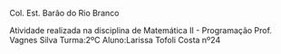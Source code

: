 Col. Est. Barão do Rio Branco

Atividade realizada na disciplina de Matemática II - Programação Prof. Vagnes Silva Turma:2ºC Aluno:Larissa Tofoli Costa nº24

